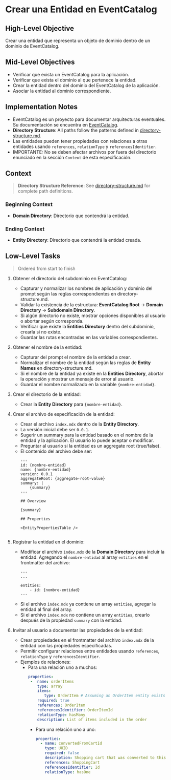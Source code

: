 # Crear una Entidad en EventCatalog

## High-Level Objective

Crear una entidad que representa un objeto de dominio dentro de un dominio de EventCatalog.

## Mid-Level Objectives

- Verificar que exista un EventCatalog para la aplicación.
- Verificar que exista el dominio al que pertenece la entidad.
- Crear la entidad dentro del dominio del EventCatalog de la aplicación.
- Asociar la entidad al dominio correspondiente.

## Implementation Notes

- EventCatalog es un proyecto para documentar arquitecturas eventuales. Su documentación se encuentra en [EventCatalog](https://eventcatalog.dev).
- **Directory Structure**: All paths follow the patterns defined in [directory-structure.md](./directory-structure.md).
- Las entidades pueden tener propiedades con relaciones a otras entidades usando `references`, `relationType` y `referencesIdentifier`.
- IMPORTANTE: No se deben afectar archivos por fuera del directorio enunciado en la sección `Context` de esta especificación.

## Context

> **Directory Structure Reference**: See [directory-structure.md](./directory-structure.md) for complete path definitions.

### Beginning Context

- **Domain Directory**: Directorio que contendrá la entidad.

### Ending Context

- **Entity Directory**: Directorio que contendrá la entidad creada.

## Low-Level Tasks
> Ordered from start to finish

1. Obtener el directorio del subdominio en EventCatalog:
   - Capturar y normalizar los nombres de aplicación y dominio del prompt según las reglas correspondientes en directory-structure.md.
   - Validar la existencia de la estructura: **EventCatalog Root** → **Domain Directory** → **Subdomain Directory**.
   - Si algún directorio no existe, mostrar opciones disponibles al usuario o abortar según corresponda.
   - Verificar que existe la **Entities Directory** dentro del subdominio, crearla si no existe.
   - Guardar las rutas encontradas en las variables correspondientes.

2. Obtener el nombre de la entidad:
   - Capturar del prompt el nombre de la entidad a crear.
   - Normalizar el nombre de la entidad según las reglas de **Entity Names** en directory-structure.md.
   - Si el nombre de la entidad ya existe en la **Entities Directory**, abortar la operación y mostrar un mensaje de error al usuario.
   - Guardar el nombre normalizado en la variable `{nombre-entidad}`.

3. Crear el directorio de la entidad:
   - Crear la **Entity Directory** para `{nombre-entidad}`.

4. Crear el archivo de especificación de la entidad:
   - Crear el archivo `index.mdx` dentro de la **Entity Directory**.
   - La versión inicial debe ser `0.0.1`.
   - Sugerir un summary para la entidad basado en el nombre de la entidad y la aplicación. El usuario lo puede aceptar o modificar.
   - Preguntar al usuario si la entidad es un aggregate root (true/false).
   - El contenido del archivo debe ser:
     ```mdx
     ---
     id: {nombre-entidad}
     name: {nombre-entidad}
     version: 0.0.1
     aggregateRoot: {aggregate-root-value}
     summary: |
         {summary}
     ---
     
     ## Overview

     {summary}

     ## Properties

     <EntityPropertiesTable />
        
     ```

5. Registrar la entidad en el dominio:
   - Modificar el archivo `index.mdx` de la **Domain Directory** para incluir la entidad. Agregando el `nombre-entidad` al array `entities` en el frontmatter del archivo:
     ```mdx
     ---
     ...

     entities:
         - id: {nombre-entidad}
     ---
  
     ```
   - Si el archivo `index.mdx` ya contiene un array `entities`, agregar la entidad al final del array.
   - Si el archivo `index.mdx` no contiene un array `entities`, crearlo después de la propiedad `summary` con la entidad.

6. Invitar al usuario a documentar las propiedades de la entidad:
   -  Crear propiedades en el frontmatter del archivo `index.mdx` de la entidad con las propiedades especificadas.
   - Permitir configurar relaciones entre entidades usando `references`, `relationType` y `referencesIdentifier`.
   - Ejemplos de relaciones:
     - Para una relación uno a muchos:
       ```yaml
       properties:
        -  name: orderItems
           type: array
           items:
              type: OrderItem # Assuming an OrderItem entity exists
           required: true
           references: OrderItem
           referencesIdentifier: OrderItemId
           relationType: hasMany
           description: List of items included in the order
       ```
       - Para una relación uno a uno:
          ```yaml
          properties:
            - name: convertedFromCartId
              type: UUID
              required: false
              description: Shopping cart that was converted to this order
              references: ShoppingCart
              referencesIdentifier: Id
              relationType: hasOne
          ```